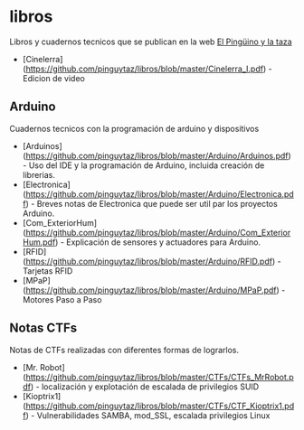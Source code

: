 # libros
Libros y cuadernos tecnicos que se publican en la web [El Pingüino y la taza](https://www.pinguytaz.net)

- [Cinelerra] (https://github.com/pinguytaz/libros/blob/master/Cinelerra_I.pdf) - Edicion de video

## Arduino
Cuadernos tecnicos con la programación de arduino y dispositivos

- [Arduinos] (https://github.com/pinguytaz/libros/blob/master/Arduino/Arduinos.pdf) - Uso del IDE y la programación de Arduino, incluida creación de librerias.
- [Electronica] (https://github.com/pinguytaz/libros/blob/master/Arduino/Electronica.pdf) - Breves notas de Electronica que puede ser util par los proyectos Arduino.
- [Com_ExteriorHum] (https://github.com/pinguytaz/libros/blob/master/Arduino/Com_ExteriorHum.pdf) - Explicación de sensores y actuadores para Arduino.
- [RFID] (https://github.com/pinguytaz/libros/blob/master/Arduino/RFID.pdf) - Tarjetas RFID
- [MPaP] (https://github.com/pinguytaz/libros/blob/master/Arduino/MPaP.pdf) - Motores Paso a Paso
 
## Notas CTFs
Notas de CTFs realizadas con diferentes formas de lograrlos.

- [Mr. Robot] (https://github.com/pinguytaz/libros/blob/master/CTFs/CTFs_MrRobot.pdf) - localización y explotación de escalada de privilegios SUID
- [Kioptrix1] (https://github.com/pinguytaz/libros/blob/master/CTFs/CTF_Kioptrix1.pdf) - Vulnerabilidades SAMBA, mod_SSL, escalada privilegios Linux 
